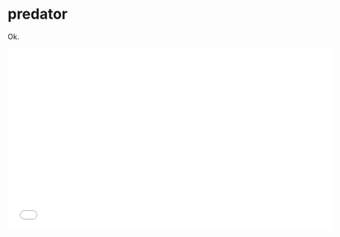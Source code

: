 predator
========

Ok.

<iframe width="640" height="360" src="//www.youtube.com/embed/4FlNVAiXa3Q?feature=player_detailpage" frameborder="0" allowfullscreen></iframe>
